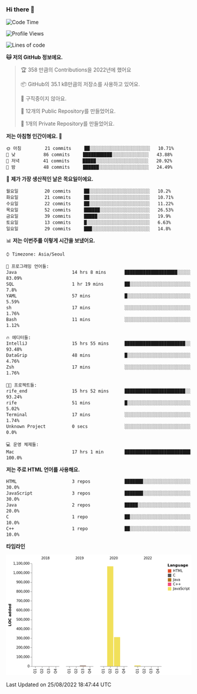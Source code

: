 ### Hi there 👋

<!--
**otm0937/otm0937** is a ✨ _special_ ✨ repository because its `README.md` (this file) appears on your GitHub profile.

Here are some ideas to get you started:

- 🔭 I’m currently working on ...
- 🌱 I’m currently learning ...
- 👯 I’m looking to collaborate on ...
- 🤔 I’m looking for help with ...
- 💬 Ask me about ...
- 📫 How to reach me: ...
- 😄 Pronouns: ...
- ⚡ Fun fact: ...
-->

  <!--START_SECTION:waka-->
![Code Time](http://img.shields.io/badge/Code%20Time-363%20hrs%2030%20mins-blue)

![Profile Views](http://img.shields.io/badge/Profile%20Views-0-blue)

![Lines of code](https://img.shields.io/badge/%EC%A0%80%EB%8A%94%20%EC%97%AC%ED%83%9C%EA%B9%8C%EC%A7%80%20-1%20Million%20%EC%A4%84%EC%9D%98%20%EC%BD%94%EB%93%9C%EB%A5%BC%20%EC%9E%91%EC%84%B1%ED%96%88%EC%96%B4%EC%9A%94.-blue)

**🐱 저의 GitHub 정보에요.** 

> 🏆 358 만큼의 Contributions을 2022년에 했어요
 > 
> 📦 GitHub의 35.1 kB만큼의 저장소를 사용하고 있어요. 
 > 
> 🚫 구직중이지 않아요.
 > 
> 📜 12개의 Public Repository를 만들었어요. 
 > 
> 🔑 1개의 Private Repository를 만들었어요. 
 > 
**저는 아침형 인간이에요. 🐤** 

```text
🌞 아침         21 commits     ██░░░░░░░░░░░░░░░░░░░░░░░   10.71% 
🌆 낮　         86 commits     ███████████░░░░░░░░░░░░░░   43.88% 
🌃 저녁         41 commits     █████░░░░░░░░░░░░░░░░░░░░   20.92% 
🌙 밤　         48 commits     ██████░░░░░░░░░░░░░░░░░░░   24.49%

```
📅 **제가 가장 생산적인 날은 목요일이에요.** 

```text
월요일          20 commits     ██░░░░░░░░░░░░░░░░░░░░░░░   10.2% 
화요일          21 commits     ██░░░░░░░░░░░░░░░░░░░░░░░   10.71% 
수요일          22 commits     ██░░░░░░░░░░░░░░░░░░░░░░░   11.22% 
목요일          52 commits     ██████░░░░░░░░░░░░░░░░░░░   26.53% 
금요일          39 commits     █████░░░░░░░░░░░░░░░░░░░░   19.9% 
토요일          13 commits     █░░░░░░░░░░░░░░░░░░░░░░░░   6.63% 
일요일          29 commits     ███░░░░░░░░░░░░░░░░░░░░░░   14.8%

```


📊 **저는 이번주를 이렇게 시간을 보냈어요.** 

```text
⌚︎ Timezone: Asia/Seoul

💬 프로그래밍 언어들: 
Java                     14 hrs 8 mins       ████████████████████░░░░░   83.09% 
SQL                      1 hr 19 mins        ██░░░░░░░░░░░░░░░░░░░░░░░   7.8% 
YAML                     57 mins             █░░░░░░░░░░░░░░░░░░░░░░░░   5.59% 
sh                       17 mins             ░░░░░░░░░░░░░░░░░░░░░░░░░   1.76% 
Bash                     11 mins             ░░░░░░░░░░░░░░░░░░░░░░░░░   1.12%

🔥 에디터들: 
IntelliJ                 15 hrs 55 mins      ███████████████████████░░   93.48% 
DataGrip                 48 mins             █░░░░░░░░░░░░░░░░░░░░░░░░   4.76% 
Zsh                      17 mins             ░░░░░░░░░░░░░░░░░░░░░░░░░   1.76%

🐱‍💻 프로젝트들: 
rife_end                 15 hrs 52 mins      ███████████████████████░░   93.24% 
rife                     51 mins             █░░░░░░░░░░░░░░░░░░░░░░░░   5.02% 
Terminal                 17 mins             ░░░░░░░░░░░░░░░░░░░░░░░░░   1.74% 
Unknown Project          0 secs              ░░░░░░░░░░░░░░░░░░░░░░░░░   0.0%

💻 운영 체제들: 
Mac                      17 hrs 1 min        █████████████████████████   100.0%

```

**저는 주로 HTML 언어를 사용해요.** 

```text
HTML                     3 repos             ███████░░░░░░░░░░░░░░░░░░   30.0% 
JavaScript               3 repos             ███████░░░░░░░░░░░░░░░░░░   30.0% 
Java                     2 repos             █████░░░░░░░░░░░░░░░░░░░░   20.0% 
C                        1 repo              ██░░░░░░░░░░░░░░░░░░░░░░░   10.0% 
C++                      1 repo              ██░░░░░░░░░░░░░░░░░░░░░░░   10.0%

```


**타임라인**

![Chart not found](https://raw.githubusercontent.com/otm0937/otm0937/main/charts/bar_graph.png) 


 Last Updated on 25/08/2022 18:47:44 UTC
<!--END_SECTION:waka-->
